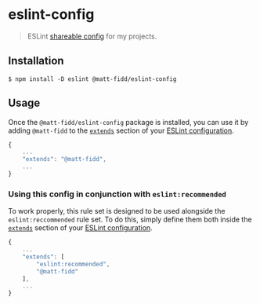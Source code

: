 # eslint-config

> ESLint [shareable config](http://eslint.org/docs/developer-guide/shareable-configs.html) for my projects.


## Installation

```
$ npm install -D eslint @matt-fidd/eslint-config
```

## Usage

Once the `@matt-fidd/eslint-config` package is installed, you can use it by adding `@matt-fidd` to the [`extends`](http://eslint.org/docs/user-guide/configuring#extending-configuration-files) section of your [ESLint configuration](http://eslint.org/docs/user-guide/configuring).

```js
{
	...
	"extends": "@matt-fidd",
	...
}
```

### Using this config in conjunction with `eslint:recommended`

To work properly, this rule set is designed to be used alongside the `eslint:reccommended` rule set. To do this, simply define them both inside the [`extends`](http://eslint.org/docs/user-guide/configuring#extending-configuration-files) section of your [ESLint configuration](http://eslint.org/docs/user-guide/configuring).

```js
{
	...
	"extends": [
		"eslint:recommended",
		"@matt-fidd"
	],
	...
}
```
